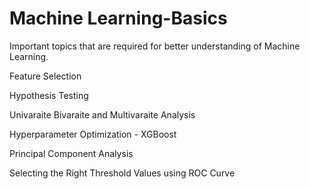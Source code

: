 # Machine Learning-Basics

Important topics that are required for better understanding of Machine Learning.

Feature Selection

Hypothesis Testing

Univaraite Bivaraite and Multivaraite Analysis

Hyperparameter Optimization - XGBoost

Principal Component Analysis

Selecting the Right Threshold Values using ROC Curve
